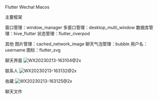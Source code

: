 Flutter Wechat Macos

主要框架

窗口管理：window_manager
多窗口管理：desktop_multi_window
数据库管理：hive_flutter
状态管理：flutter_riverpod

其他
图片管理：cached_network_image
聊天气泡管理：bubble
用户名：username
图标：flutter_svg


聊天界面
![WX20230213-163104@2x](https://user-images.githubusercontent.com/17973224/218419164-2a93f01c-8949-40d9-9b86-eec7aa278dd8.png)

联系人
![WX20230213-163132@2x](https://user-images.githubusercontent.com/17973224/218419108-cd5999a9-af2f-40db-8af6-60b207915dcf.png)

收藏
![WX20230213-163125@2x](https://user-images.githubusercontent.com/17973224/218419289-00e694ad-7a1f-4bc5-b9e9-c4f508b7f314.png)

聊天文件
